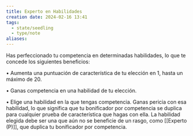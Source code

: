 ```yaml
---
title: Experto en Habilidades
creation date: 2024-02-16 13:41
tags:
  - state/seedling
  - type/note
aliases:
---
```

Has perfeccionado tu competencia en determinadas habilidades, lo que te concede los siguientes
beneficios:

• Aumenta una puntuación de característica de tu elección en 1, hasta un máximo de 20.

• Ganas competencia en una habilidad de tu elección.

• Elige una habilidad en la que tengas competencia. Ganas pericia con esa habilidad, lo que significa que tu bonificador por competencia se duplica para cualquier prueba de característica que hagas con ella. La habilidad elegida debe ser una que aún no se beneficie de un rasgo, como [[Experto (P)]], que duplica tu bonificador por competencia.

